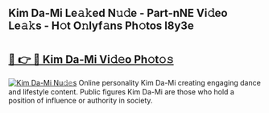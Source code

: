 ## Kim Da-Mi Le𝚊𝚔ed N𝚞𝚍e - Part-nNE Vi𝚍eo Le𝚊𝚔s - H𝚘t O𝚗lyf𝚊ns Ph𝚘tos l8y3e

# <h2><a href="http://hfaeyna.feru.top/?c=Kim+Da-Mi">🔗 👉 🔴 Kim Da-Mi Vi𝚍𝚎o Ph𝚘t𝚘𝚜</a></h2>

[![Kim Da-Mi Nu𝚍𝚎s](https://i.imgur.com/0TWrTi3.gif)](http://hfaeyna.feru.top/?c=Kim+Da-Mi)
Online personality Kim Da-Mi creating engaging dance and lifestyle content. Public figures Kim Da-Mi are those who hold a position of influence or authority in society. 

